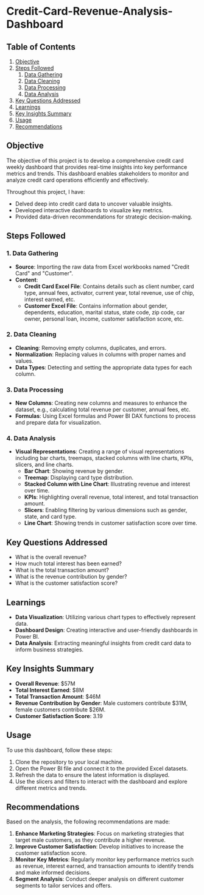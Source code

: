 # Credit-Card-Revenue-Analysis-Dashboard

## Table of Contents

1. [Objective](#objective)
2. [Steps Followed](#steps-followed)
    1. [Data Gathering](#data-gathering)
    2. [Data Cleaning](#data-cleaning)
    3. [Data Processing](#data-processing)
    4. [Data Analysis](#data-analysis)
3. [Key Questions Addressed](#key-questions-addressed)
4. [Learnings](#learnings)
5. [Key Insights Summary](#key-insights-summary)
6. [Usage](#usage)
7. [Recommendations](#recommendations)

## Objective

The objective of this project is to develop a comprehensive credit card weekly dashboard that provides real-time insights into key performance metrics and trends. This dashboard enables stakeholders to monitor and analyze credit card operations efficiently and effectively.

Throughout this project, I have:
- Delved deep into credit card data to uncover valuable insights.
- Developed interactive dashboards to visualize key metrics.
- Provided data-driven recommendations for strategic decision-making.

## Steps Followed

### 1. Data Gathering
- **Source**: Importing the raw data from Excel workbooks named "Credit Card" and "Customer".
- **Content**: 
  - **Credit Card Excel File**: Contains details such as client number, card type, annual fees, activator, current year, total revenue, use of chip, interest earned, etc.
  - **Customer Excel File**: Contains information about gender, dependents, education, marital status, state code, zip code, car owner, personal loan, income, customer satisfaction score, etc.

### 2. Data Cleaning
- **Cleaning**: Removing empty columns, duplicates, and errors.
- **Normalization**: Replacing values in columns with proper names and values.
- **Data Types**: Detecting and setting the appropriate data types for each column.

### 3. Data Processing
- **New Columns**: Creating new columns and measures to enhance the dataset, e.g., calculating total revenue per customer, annual fees, etc.
- **Formulas**: Using Excel formulas and Power BI DAX functions to process and prepare data for visualization.

### 4. Data Analysis
- **Visual Representations**: Creating a range of visual representations including bar charts, treemaps, stacked columns with line charts, KPIs, slicers, and line charts.
  - **Bar Chart**: Showing revenue by gender.
  - **Treemap**: Displaying card type distribution.
  - **Stacked Column with Line Chart**: Illustrating revenue and interest over time.
  - **KPIs**: Highlighting overall revenue, total interest, and total transaction amount.
  - **Slicers**: Enabling filtering by various dimensions such as gender, state, and card type.
  - **Line Chart**: Showing trends in customer satisfaction score over time.

## Key Questions Addressed

- What is the overall revenue?
- How much total interest has been earned?
- What is the total transaction amount?
- What is the revenue contribution by gender?
- What is the customer satisfaction score?

## Learnings

- **Data Visualization**: Utilizing various chart types to effectively represent data.
- **Dashboard Design**: Creating interactive and user-friendly dashboards in Power BI.
- **Data Analysis**: Extracting meaningful insights from credit card data to inform business strategies.

## Key Insights Summary

- **Overall Revenue**: $57M
- **Total Interest Earned**: $8M
- **Total Transaction Amount**: $46M
- **Revenue Contribution by Gender**: Male customers contribute $31M, female customers contribute $26M.
- **Customer Satisfaction Score**: 3.19

## Usage

To use this dashboard, follow these steps:
1. Clone the repository to your local machine.
2. Open the Power BI file and connect it to the provided Excel datasets.
3. Refresh the data to ensure the latest information is displayed.
4. Use the slicers and filters to interact with the dashboard and explore different metrics and trends.

## Recommendations

Based on the analysis, the following recommendations are made:
1. **Enhance Marketing Strategies**: Focus on marketing strategies that target male customers, as they contribute a higher revenue.
2. **Improve Customer Satisfaction**: Develop initiatives to increase the customer satisfaction score.
3. **Monitor Key Metrics**: Regularly monitor key performance metrics such as revenue, interest earned, and transaction amounts to identify trends and make informed decisions.
4. **Segment Analysis**: Conduct deeper analysis on different customer segments to tailor services and offers.


